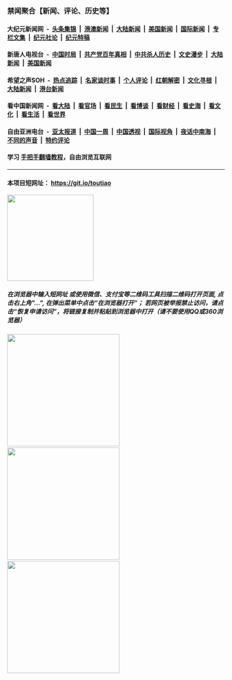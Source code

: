 ### 禁闻聚合【新闻、评论、历史等】

#### 大纪元新闻网 &nbsp;-&nbsp; [头条集锦](indexes/E头条集锦.md?t=02271131) &nbsp;|&nbsp; [港澳新闻](indexes/E港澳新闻.md?t=02271131)  &nbsp;|&nbsp; [大陆新闻](indexes/E大陆新闻.md?t=02271131) &nbsp;|&nbsp; [美国新闻](indexes/E美国新闻.md?t=02271131) &nbsp;|&nbsp; [国际新闻](indexes/E国际新闻.md?t=02271131) &nbsp;|&nbsp; [专栏文集](indexes/E专栏文集.md?t=02271131) &nbsp;|&nbsp; [纪元社论](indexes/E纪元社论.md?t=02271131) &nbsp;|&nbsp; [纪元特稿](indexes/E纪元特稿.md?t=02271131) 

#### 新唐人电视台 &nbsp;-&nbsp; [中国时局](indexes/N中国时局.md?t=02271131) &nbsp;|&nbsp; [共产党百年真相](indexes/N共产党百年真相.md?t=02271131) &nbsp;|&nbsp; [中共杀人历史](indexes/N中共杀人历史.md?t=02271131) &nbsp;|&nbsp; [文史漫步](indexes/N文史漫步.md?t=02271131) &nbsp;|&nbsp; [大陆新闻](indexes/N大陆新闻.md?t=02271131) &nbsp;|&nbsp; [美国新闻](indexes/N美国新闻.md?t=02271131)

#### 希望之声SOH &nbsp;-&nbsp; [热点追踪](indexes/H热点追踪.md?t=02271131) &nbsp;|&nbsp; [名家谈时事](indexes/H名家谈时事.md?t=02271131) &nbsp;|&nbsp; [个人评论](indexes/H个人评论.md?t=02271131)  &nbsp;|&nbsp; [红朝解密](indexes/H红朝解密.md?t=02271131) &nbsp;|&nbsp; [文化寻根](indexes/H文化寻根.md?t=02271131) &nbsp;|&nbsp; [大陆新闻](indexes/H大陆新闻.md?t=02271131) &nbsp;|&nbsp; [港台新闻](indexes/H港台新闻.md?t=02271131)

#### 看中国新闻网 &nbsp;-&nbsp; [看大陆](indexes/S看大陆.md?t=02271131) &nbsp;|&nbsp; [看官场](indexes/S看官场.md?t=02271131) &nbsp;|&nbsp; [看民生](indexes/S看民生.md?t=02271131)  &nbsp;|&nbsp; [看博谈](indexes/S看博谈.md?t=02271131) &nbsp;|&nbsp; [看财经](indexes/S看财经.md?t=02271131) &nbsp;|&nbsp; [看史海](indexes/S看史海.md?t=02271131) &nbsp;|&nbsp; [看文化](indexes/S看文化.md?t=02271131) &nbsp;|&nbsp; [看生活](indexes/S看生活.md?t=02271131) &nbsp;|&nbsp; [看世界](indexes/S看世界.md?t=02271131)

#### 自由亚洲电台 &nbsp;-&nbsp; [亚太报道](indexes/R亚太报道.md?t=02271131) &nbsp;|&nbsp; [中国一周](indexes/R中国一周.md?t=02271131) &nbsp;|&nbsp; [中国透视](indexes/R中国透视.md?t=02271131)  &nbsp;|&nbsp; [国际视角](indexes/R国际视角.md?t=02271131) &nbsp;|&nbsp; [夜话中南海](indexes/R夜话中南海.md?t=02271131) &nbsp;|&nbsp; [不同的声音](indexes/R不同的声音.md?t=02271131) &nbsp;|&nbsp; [特约评论](indexes/R特约评论.md?t=02271131)

#### 学习 [手把手翻墙教程](https://github.com/gfw-breaker/guides/wiki)，自由浏览互联网

----

#### 本项目短网址： https://git.io/toutiao
<img src="https://raw.githubusercontent.com/gfw-breaker/banned-news/master/scripts/img/qr.png" width="200px"/>  

##### 在浏览器中输入短网址 或使用微信、支付宝等二维码工具扫描二维码打开页面, 点击右上角"...", 在弹出菜单中点击“在浏览器打开”； 若网页被举报禁止访问，请点击“恢复申请访问”，将链接复制并粘贴到浏览器中打开（请不要使用QQ或360浏览器）

<img src="https://raw.githubusercontent.com/gfw-breaker/banned-news/master/scripts/img/1.png" width="260px"/> &nbsp; <img src="https://raw.githubusercontent.com/gfw-breaker/banned-news/master/scripts/img/2.png" width="260px"/> &nbsp; <img src="https://raw.githubusercontent.com/gfw-breaker/banned-news/master/scripts/img/3.png" width="260px"/>
